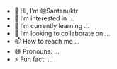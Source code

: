 - 👋 Hi, I’m @Santanuktr
- 👀 I’m interested in ...
- 🌱 I’m currently learning ...
- 💞️ I’m looking to collaborate on ...
- 📫 How to reach me ...
- 😄 Pronouns: ...
- ⚡ Fun fact: ...

<!---
Santanuktr/Santanuktr is a ✨ special ✨ repository because its `README.md` (this file) appears on your GitHub profile.
You can click the Preview link to take a look at your changes.
--->
